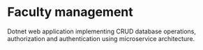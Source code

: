 # Faculty management

Dotnet web application implementing CRUD database operations, authorization and authentication using microservice architecture.
